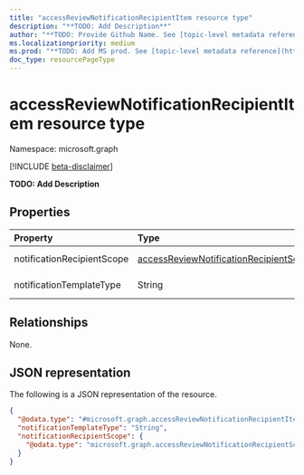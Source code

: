 ```yaml
---
title: "accessReviewNotificationRecipientItem resource type"
description: "**TODO: Add Description**"
author: "**TODO: Provide Github Name. See [topic-level metadata reference](https://msgo.azurewebsites.net/add/document/guidelines/metadata.html#topic-level-metadata)**"
ms.localizationpriority: medium
ms.prod: "**TODO: Add MS prod. See [topic-level metadata reference](https://msgo.azurewebsites.net/add/document/guidelines/metadata.html#topic-level-metadata)**"
doc_type: resourcePageType
---
```


# accessReviewNotificationRecipientItem resource type

Namespace: microsoft.graph

[!INCLUDE [beta-disclaimer](../../includes/beta-disclaimer.md)]

**TODO: Add Description**

## Properties
|Property|Type|Description|
|:---|:---|:---|
|notificationRecipientScope|[accessReviewNotificationRecipientScope](../resources/accessreviewnotificationrecipientscope.md)|**TODO: Add Description**|
|notificationTemplateType|String|**TODO: Add Description**|

## Relationships
None.

## JSON representation
The following is a JSON representation of the resource.
<!-- {
  "blockType": "resource",
  "@odata.type": "microsoft.graph.accessReviewNotificationRecipientItem"
}
-->
``` json
{
  "@odata.type": "#microsoft.graph.accessReviewNotificationRecipientItem",
  "notificationTemplateType": "String",
  "notificationRecipientScope": {
    "@odata.type": "microsoft.graph.accessReviewNotificationRecipientScope"
  }
}
```

